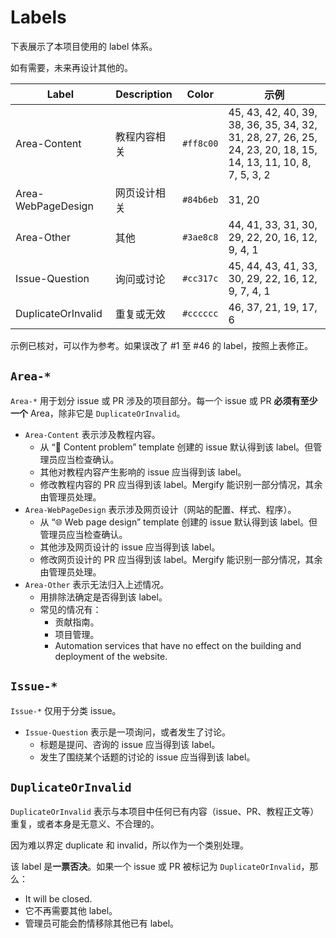 # Labels

下表展示了本项目使用的 label 体系。

如有需要，未来再设计其他的。

| Label              | Description  | Color     | 示例                                                                                                          |
| ------------------ | ------------ | --------- | ------------------------------------------------------------------------------------------------------------- |
| Area-Content       | 教程内容相关 | `#ff8c00` | 45, 43, 42, 40, 39, 38, 36, 35, 34, 32, 31, 28, 27, 26, 25, 24, 23, 20, 18, 15, 14, 13, 11, 10, 8, 7, 5, 3, 2 |
| Area-WebPageDesign | 网页设计相关 | `#84b6eb` | 31, 20                                                                                                        |
| Area-Other         | 其他         | `#3ae8c8` | 44, 41, 33, 31, 30, 29, 22, 20, 16, 12, 9, 4, 1                                                               |
| Issue-Question     | 询问或讨论   | `#cc317c` | 45, 44, 43, 41, 33, 30, 29, 22, 16, 12, 9, 7, 4, 1                                                            |
| DuplicateOrInvalid | 重复或无效   | `#cccccc` | 46, 37, 21, 19, 17, 6                                                                                         |

示例已核对，可以作为参考。如果误改了 #1 至 #46 的 label，按照上表修正。

## `Area-*`

`Area-*` 用于划分 issue 或 PR 涉及的项目部分。每一个 issue 或 PR **必须有至少一个** Area，除非它是 `DuplicateOrInvalid`。

* `Area-Content` 表示涉及教程内容。
  * 从 “📄 Content problem” template 创建的 issue 默认得到该 label。但管理员应当检查确认。
  * 其他对教程内容产生影响的 issue 应当得到该 label。
  * 修改教程内容的 PR 应当得到该 label。Mergify 能识别一部分情况，其余由管理员处理。
* `Area-WebPageDesign` 表示涉及网页设计（网站的配置、样式、程序）。
  * 从 “🌐 Web page design” template 创建的 issue 默认得到该 label。但管理员应当检查确认。
  * 其他涉及网页设计的 issue 应当得到该 label。
  * 修改网页设计的 PR 应当得到该 label。Mergify 能识别一部分情况，其余由管理员处理。
* `Area-Other` 表示无法归入上述情况。
  * 用排除法确定是否得到该 label。
  * 常见的情况有：
    * 贡献指南。
    * 项目管理。
    * Automation services that have no effect on the building and deployment of the website.

## `Issue-*`

`Issue-*` 仅用于分类 issue。

* `Issue-Question` 表示是一项询问，或者发生了讨论。
  * 标题是提问、咨询的 issue 应当得到该 label。
  * 发生了围绕某个话题的讨论的 issue 应当得到该 label。

## `DuplicateOrInvalid`

`DuplicateOrInvalid` 表示与本项目中任何已有内容（issue、PR、教程正文等）重复，或者本身是无意义、不合理的。

因为难以界定 duplicate 和 invalid，所以作为一个类别处理。

该 label 是**一票否决**。如果一个 issue 或 PR 被标记为 `DuplicateOrInvalid`，那么：

* It will be closed.
* 它不再需要其他 label。
* 管理员可能会酌情移除其他已有 label。
